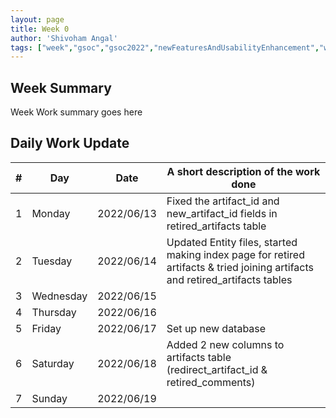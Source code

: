 ```yaml
---
layout: page
title: Week 0
author: 'Shivoham Angal'
tags: ["week","gsoc","gsoc2022","newFeaturesAndUsabilityEnhancement","week#0","eval#1"]
---
```


## Week Summary

Week Work summary goes here 

## Daily Work Update

|\#|Day|Date|A short description of the work done|  
|---	|---	|---	|---	|  
|1   	| Monday 	|   2022/06/13	| Fixed the artifact_id and new_artifact_id fields in retired_artifacts table |  
|2   	| Tuesday  	|   2022/06/14	| Updated Entity files, started making index page for retired artifacts & tried joining artifacts and retired_artifacts tables	|  
|3   	| Wednesday |  2022/06/15 	|  |  
|4   	| Thursday  |   2022/06/16	|  |  
|5   	| Friday  	|   2022/06/17	| Set up new database |  
|6   	| Saturday  |  2022/06/18	| Added 2 new columns to artifacts table (redirect_artifact_id & retired_comments) |  
|7   	| Sunday  	|   2022/06/19	|  |  

